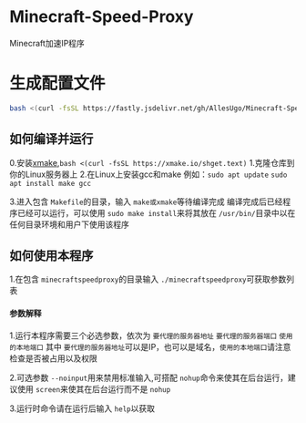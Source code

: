 # Minecraft-Speed-Proxy

Minecraft加速IP程序

# 生成配置文件

```bash
bash <(curl -fsSL https://fastly.jsdelivr.net/gh/AllesUgo/Minecraft-Speed-Proxy@master/scripts/config.sh )
```

## 如何编译并运行

0.安装[xmake](https://github.com/xmake-io/xmake),`bash <(curl -fsSL https://xmake.io/shget.text)`
1.克隆仓库到你的Linux服务器上
2.在Linux上安装gcc和make
    例如：`sudo apt update`
    `sudo apt install make gcc`

3.进入包含 `Makefile`的目录，输入 `make或xmake`等待编译完成
编译完成后已经程序已经可以运行，可以使用 `sudo make install`来将其放在 `/usr/bin/`目录中以在任何目录环境和用户下使用该程序

## 如何使用本程序

1.在包含 `minecraftspeedproxy`的目录输入 `./minecraftspeedproxy`可获取参数列表

#### 参数解释

1.运行本程序需要三个必选参数，依次为 `要代理的服务器地址` `要代理的服务器端口` `使用的本地端口`
其中 `要代理的服务器地址`可以是IP，也可以是域名，`使用的本地端口`请注意检查是否被占用以及权限

2.可选参数 `--noinput`用来禁用标准输入,可搭配 `nohup`命令来使其在后台运行，建议使用 `screen`来使其在后台运行而不是 `nohup`

3.运行时命令请在运行后输入 `help`以获取
